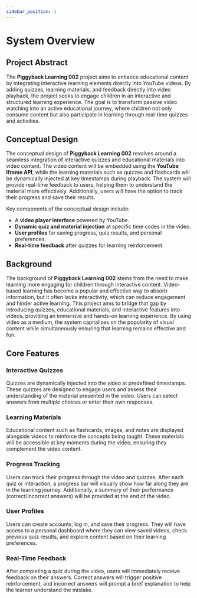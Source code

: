 ```yaml
---
sidebar_position: 1
---
```


# System Overview

## Project Abstract
The **Piggyback Learning 002** project aims to enhance educational content by integrating interactive learning elements directly into YouTube videos. By adding quizzes, learning materials, and feedback directly into video playback, the project seeks to engage children in an interactive and structured learning experience. The goal is to transform passive video watching into an active educational journey, where children not only consume content but also participate in learning through real-time quizzes and activities.

## Conceptual Design
The conceptual design of **Piggyback Learning 002** revolves around a seamless integration of interactive quizzes and educational materials into video content. The video content will be embedded using the **YouTube Iframe API**, while the learning materials such as quizzes and flashcards will be dynamically injected at key timestamps during playback. The system will provide real-time feedback to users, helping them to understand the material more effectively. Additionally, users will have the option to track their progress and save their results.

Key components of the conceptual design include:
- A **video player interface** powered by YouTube.
- **Dynamic quiz and material injection** at specific time codes in the video.
- **User profiles** for saving progress, quiz results, and personal preferences.
- **Real-time feedback** after quizzes for learning reinforcement.

## Background
The background of **Piggyback Learning 002** stems from the need to make learning more engaging for children through interactive content. Video-based learning has become a popular and effective way to absorb information, but it often lacks interactivity, which can reduce engagement and hinder active learning. This project aims to bridge that gap by introducing quizzes, educational materials, and interactive features into videos, providing an immersive and hands-on learning experience. By using video as a medium, the system capitalizes on the popularity of visual content while simultaneously ensuring that learning remains effective and fun.

## Core Features
### Interactive Quizzes
Quizzes are dynamically injected into the video at predefined timestamps. These quizzes are designed to engage users and assess their understanding of the material presented in the video. Users can select answers from multiple choices or enter their own responses.

### Learning Materials
Educational content such as flashcards, images, and notes are displayed alongside videos to reinforce the concepts being taught. These materials will be accessible at key moments during the video, ensuring they complement the video content.

### Progress Tracking
Users can track their progress through the video and quizzes. After each quiz or interaction, a progress bar will visually show how far along they are in the learning journey. Additionally, a summary of their performance (correct/incorrect answers) will be provided at the end of the video.

### User Profiles
Users can create accounts, log in, and save their progress. They will have access to a personal dashboard where they can view saved videos, check previous quiz results, and explore content based on their learning preferences.

### Real-Time Feedback
After completing a quiz during the video, users will immediately receive feedback on their answers. Correct answers will trigger positive reinforcement, and incorrect answers will prompt a brief explanation to help the learner understand the mistake.

